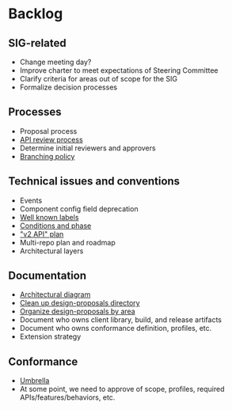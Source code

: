 # Backlog

## SIG-related

* Change meeting day?
* Improve charter to meet expectations of Steering Committee
* Clarify criteria for areas out of scope for the SIG
* Formalize decision processes

## Processes

* Proposal process
* [API review process](https://github.com/kubernetes/community/pull/419/files)
* Determine initial reviewers and approvers
* [Branching policy](https://github.com/kubernetes/community/issues/566)

## Technical issues and conventions

* Events
* Component config field deprecation
* [Well known labels](https://groups.google.com/forum/#!topic/kubernetes-sig-architecture/PEp7NqWuFpw)
* [Conditions and phase](https://github.com/kubernetes/kubernetes/issues/7856)
* ["v2 API" plan](https://github.com/kubernetes/kubernetes/issues/8190)
* Multi-repo plan and roadmap
* Architectural layers

## Documentation

* [Architectural diagram](https://github.com/kubernetes/community/issues/767)
* [Clean up design-proposals directory](https://github.com/kubernetes/community/issues/651)
* [Organize design-proposals by area](https://github.com/kubernetes/community/issues/918)
* Document who owns client library, build, and release artifacts
* Document who owns conformance definition, profiles, etc.
* Extension strategy

## Conformance

* [Umbrella](https://github.com/kubernetes/community/issues/432)
* At some point, we need to approve of scope, profiles, required APIs/features/behaviors, etc.
